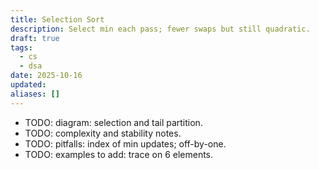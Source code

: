 ```yaml
---
title: Selection Sort
description: Select min each pass; fewer swaps but still quadratic.
draft: true
tags:
  - cs
  - dsa
date: 2025-10-16
updated:
aliases: []
---
```

- TODO: diagram: selection and tail partition.
- TODO: complexity and stability notes.
- TODO: pitfalls: index of min updates; off-by-one.
- TODO: examples to add: trace on 6 elements.
